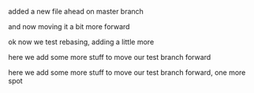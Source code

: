 added a new file ahead on master branch

and now moving it a bit more forward

ok now we test rebasing, adding a little more

here we add some more stuff to move our test branch forward

here we add some more stuff to move our test branch forward, one more spot
